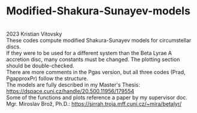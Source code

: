 # Modified-Shakura-Sunayev-models
<br> 2023 Kristian Vitovsky
<br> These codes compute modified Shakura-Sunayev models for circumstellar discs.
<br> If they were to be used for a different system than the Beta Lyrae A accretion disc, many constants must be changed. The plotting section should be double-checked.
<br> There are more comments in the Pgas version, but all three codes (Prad, PgapproxPr) follow the structure. 
<br> The models are fully described in my Master's Thesis: https://dspace.cuni.cz/handle/20.500.11956/179554
<br> Some of the functions and plots reference a paper by my supervisor doc. Mgr. Miroslav Brož, Ph.D.: https://sirrah.troja.mff.cuni.cz/~mira/betalyr/

